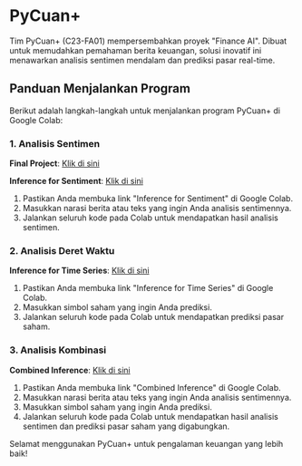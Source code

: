 # PyCuan+

Tim PyCuan+ (C23-FA01) mempersembahkan proyek "Finance AI". Dibuat untuk memudahkan pemahaman berita keuangan, solusi inovatif ini menawarkan analisis sentimen mendalam dan prediksi pasar real-time.

## Panduan Menjalankan Program

Berikut adalah langkah-langkah untuk menjalankan program PyCuan+ di Google Colab:

### 1. Analisis Sentimen

**Final Project**: [Klik di sini](https://colab.research.google.com/drive/1hf5tngtyN56KypvsBfVwnyVDSG-FO9_y?usp=sharing)

**Inference for Sentiment**: [Klik di sini](https://colab.research.google.com/drive/1pP0V906RCP9fjOApY-vdoLpJ6yDnI7ZF?usp=sharing)

1. Pastikan Anda membuka link "Inference for Sentiment" di Google Colab.
2. Masukkan narasi berita atau teks yang ingin Anda analisis sentimennya.
3. Jalankan seluruh kode pada Colab untuk mendapatkan hasil analisis sentimen.

### 2. Analisis Deret Waktu

**Inference for Time Series**: [Klik di sini](https://colab.research.google.com/drive/10q0fan3c-R-wy7PxRZ2G0tT8o_0fgbVF?usp=sharing)

1. Pastikan Anda membuka link "Inference for Time Series" di Google Colab.
2. Masukkan simbol saham yang ingin Anda prediksi.
3. Jalankan seluruh kode pada Colab untuk mendapatkan prediksi pasar saham.

### 3. Analisis Kombinasi

**Combined Inference**: [Klik di sini](https://colab.research.google.com/drive/11PJFBoC40rZqKgtxavzySbnDemthoSt1?usp=sharing)

1. Pastikan Anda membuka link "Combined Inference" di Google Colab.
2. Masukkan narasi berita atau teks yang ingin Anda analisis sentimennya.
3. Masukkan simbol saham yang ingin Anda prediksi.
4. Jalankan seluruh kode pada Colab untuk mendapatkan hasil analisis sentimen dan prediksi pasar saham yang digabungkan.

Selamat menggunakan PyCuan+ untuk pengalaman keuangan yang lebih baik!
